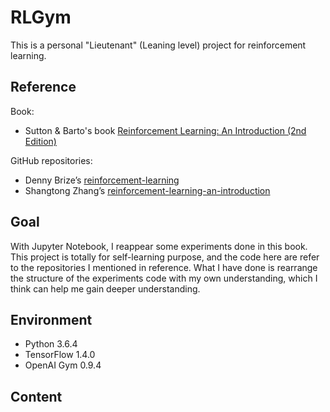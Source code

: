 # RLGym

This is a personal "Lieutenant" (Leaning level) project for reinforcement learning.

## Reference

Book:
* Sutton & Barto's book [Reinforcement Learning: An Introduction (2nd Edition)](http://incompleteideas.net/book/the-book-2nd.html)

GitHub repositories:
* Denny Brize’s [reinforcement-learning](https://github.com/dennybritz/reinforcement-learning)
* Shangtong Zhang’s [reinforcement-learning-an-introduction]( https://github.com/ShangtongZhang/reinforcement-learning-an-introduction)

## Goal

With Jupyter Notebook, I reappear some experiments done in this book. This project is totally for self-learning purpose, and the code here are refer to the repositories I mentioned in reference. What I have done is rearrange the structure of the experiments code with my own understanding, which I think can help me gain deeper understanding.

## Environment
- Python 3.6.4
- TensorFlow 1.4.0
- OpenAI Gym 0.9.4

## Content
